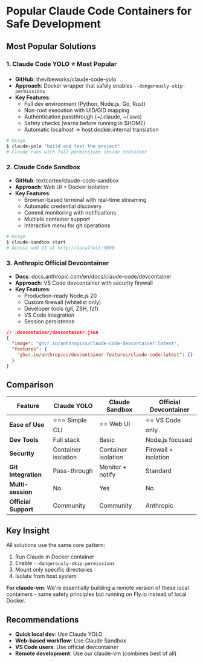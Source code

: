 # Popular Claude Code Containers for Safe Development

## Most Popular Solutions

### 1. **Claude Code YOLO** ⭐ Most Popular
- **GitHub**: thevibeworks/claude-code-yolo
- **Approach**: Docker wrapper that safely enables `--dangerously-skip-permissions`
- **Key Features**:
  - Full dev environment (Python, Node.js, Go, Rust)
  - Non-root execution with UID/GID mapping
  - Authentication passthrough (~/.claude, ~/.aws)
  - Safety checks (warns before running in $HOME)
  - Automatic localhost → host.docker.internal translation
  
```bash
# Usage
$ claude-yolo "build and test the project"
# Claude runs with full permissions inside container
```

### 2. **Claude Code Sandbox**
- **GitHub**: textcortex/claude-code-sandbox
- **Approach**: Web UI + Docker isolation
- **Key Features**:
  - Browser-based terminal with real-time streaming
  - Automatic credential discovery
  - Commit monitoring with notifications
  - Multiple container support
  - Interactive menu for git operations

```bash
# Usage
$ claude-sandbox start
# Access web UI at http://localhost:3000
```

### 3. **Anthropic Official Devcontainer**
- **Docs**: docs.anthropic.com/en/docs/claude-code/devcontainer
- **Approach**: VS Code devcontainer with security firewall
- **Key Features**:
  - Production-ready Node.js 20
  - Custom firewall (whitelist only)
  - Developer tools (git, ZSH, fzf)
  - VS Code integration
  - Session persistence

```json
// .devcontainer/devcontainer.json
{
  "image": "ghcr.io/anthropics/claude-code-devcontainer:latest",
  "features": {
    "ghcr.io/anthropics/devcontainer-features/claude-code:latest": {}
  }
}
```

## Comparison

| Feature | Claude YOLO | Claude Sandbox | Official Devcontainer |
|---------|-------------|----------------|---------------------|
| **Ease of Use** | ⭐⭐⭐ Simple CLI | ⭐⭐ Web UI | ⭐⭐ VS Code only |
| **Dev Tools** | Full stack | Basic | Node.js focused |
| **Security** | Container isolation | Container isolation | Firewall + isolation |
| **Git Integration** | Pass-through | Monitor + notify | Standard |
| **Multi-session** | No | Yes | No |
| **Official Support** | Community | Community | Anthropic |

## Key Insight

All solutions use the same core pattern:
1. Run Claude in Docker container
2. Enable `--dangerously-skip-permissions`
3. Mount only specific directories
4. Isolate from host system

**For claude-vm**: We're essentially building a remote version of these local containers - same safety principles but running on Fly.io instead of local Docker.

## Recommendations

- **Quick local dev**: Use Claude YOLO
- **Web-based workflow**: Use Claude Sandbox  
- **VS Code users**: Use official devcontainer
- **Remote development**: Use our claude-vm (combines best of all)